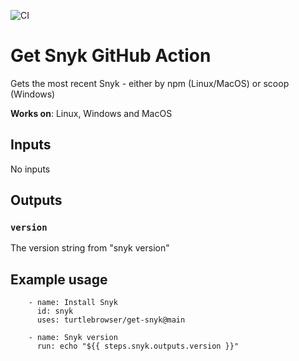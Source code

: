 ![CI](https://github.com/turtlebrowser/get-snyk/workflows/CI/badge.svg)
# Get Snyk GitHub Action

Gets the most recent Snyk - either by npm (Linux/MacOS) or scoop (Windows)

**Works on**: Linux, Windows and MacOS 

## Inputs

No inputs

## Outputs

### `version`

The version string from "snyk version"

## Example usage

~~~~
    - name: Install Snyk
      id: snyk
      uses: turtlebrowser/get-snyk@main

    - name: Snyk version
      run: echo "${{ steps.snyk.outputs.version }}"
~~~~
